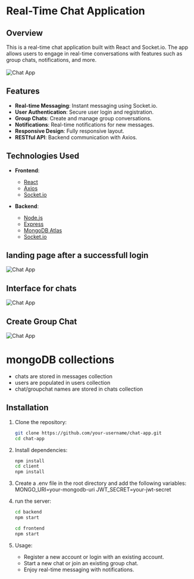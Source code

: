 # Real-Time Chat Application

## Overview

This is a real-time chat application built with React and Socket.io. The app allows users to engage in real-time conversations with features such as group chats, notifications, and more.
<br><br/>
![Chat App](https://github.com/saksham1864/PRODIGY_FS_04/blob/main/gitimg/loginpage.png)


## Features

- **Real-time Messaging**: Instant messaging using Socket.io.
- **User Authentication**: Secure user login and registration.
- **Group Chats**: Create and manage group conversations.
- **Notifications**: Real-time notifications for new messages.
- **Responsive Design**: Fully responsive layout.
- **RESTful API**: Backend communication with Axios.

## Technologies Used

- **Frontend**:
  - [React](https://reactjs.org/)
  - [Axios](https://axios-http.com/)
  - [Socket.io](https://socket.io/)

- **Backend**:
  - [Node.js](https://nodejs.org/)
  - [Express](https://expressjs.com/)
  - [MongoDB Atlas](https://www.mongodb.com/atlas)
  - [Socket.io](https://socket.io/)



## landing page after a successfull login

![Chat App](https://github.com/saksham1864/PRODIGY_FS_04/blob/main/gitimg/landingpage.png)


## Interface for chats

![Chat App](https://github.com/saksham1864/PRODIGY_FS_04/blob/main/gitimg/chatpage.png)


## Create Group Chat

![Chat App](https://github.com/saksham1864/PRODIGY_FS_04/blob/main/gitimg/create_chatpage.png)

# mongoDB collections
- chats are stored in messages collection
- users are populated in users collection
- chat/groupchat names are stored in chats collection

## Installation

1. Clone the repository:
   ```bash
   git clone https://github.com/your-username/chat-app.git
   cd chat-app
   
2. Install dependencies:
   ```bash
   npm install
   cd client
   npm install
   
3. Create a .env file in the root directory and add the following variables:
   MONGO_URI=your-mongodb-uri
   JWT_SECRET=your-jwt-secret

4. run the server:
   ```bash
   cd backend
   npm start

   cd frontend
   npm start

5. Usage:
    - Register a new account or login with an existing account.
    - Start a new chat or join an existing group chat.
    - Enjoy real-time messaging with notifications.
   
